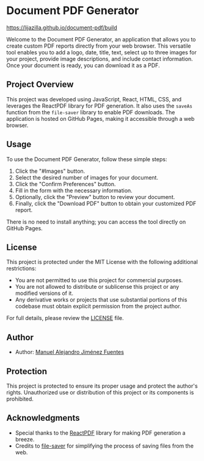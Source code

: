 # Document PDF Generator

https://lijazilla.github.io/document-pdf/build

Welcome to the Document PDF Generator, an application that allows you to create custom PDF reports directly from your web browser. This versatile tool enables you to add a logo, date, title, text, select up to three images for your project, provide image descriptions, and include contact information. Once your document is ready, you can download it as a PDF.

## Project Overview

This project was developed using JavaScript, React, HTML, CSS, and leverages the ReactPDF library for PDF generation. It also uses the `saveAs` function from the `file-saver` library to enable PDF downloads. The application is hosted on GitHub Pages, making it accessible through a web browser.

## Usage

To use the Document PDF Generator, follow these simple steps:

1. Click the "#Images" button.
2. Select the desired number of images for your document.
3. Click the "Confirm Preferences" button.
4. Fill in the form with the necessary information.
5. Optionally, click the "Preview" button to review your document.
6. Finally, click the "Download PDF" button to obtain your customized PDF report.

There is no need to install anything; you can access the tool directly on GitHub Pages.

## License

This project is protected under the MIT License with the following additional restrictions:

- You are not permitted to use this project for commercial purposes.
- You are not allowed to distribute or sublicense this project or any modified versions of it.
- Any derivative works or projects that use substantial portions of this codebase must obtain explicit permission from the project author.

For full details, please review the [LICENSE](LICENSE) file.

## Author

- Author: [Manuel Alejandro Jiménez Fuentes](https://github.com/Lijazilla)

## Protection

This project is protected to ensure its proper usage and protect the author's rights. Unauthorized use or distribution of this project or its components is prohibited.

## Acknowledgments

- Special thanks to the [ReactPDF](https://react-pdf.org/) library for making PDF generation a breeze.
- Credits to [file-saver](https://github.com/eligrey/FileSaver.js) for simplifying the process of saving files from the web.
